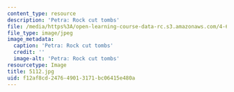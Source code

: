 ```yaml
---
content_type: resource
description: 'Petra: Rock cut tombs'
file: /media/https%3A/open-learning-course-data-rc.s3.amazonaws.com/4-614-religious-architecture-and-islamic-cultures-fall-2002/f12af8cd247649013171bc06415e480a_5112.jpg
file_type: image/jpeg
image_metadata:
  caption: 'Petra: Rock cut tombs'
  credit: ''
  image-alt: 'Petra: Rock cut tombs'
resourcetype: Image
title: 5112.jpg
uid: f12af8cd-2476-4901-3171-bc06415e480a
---
```

